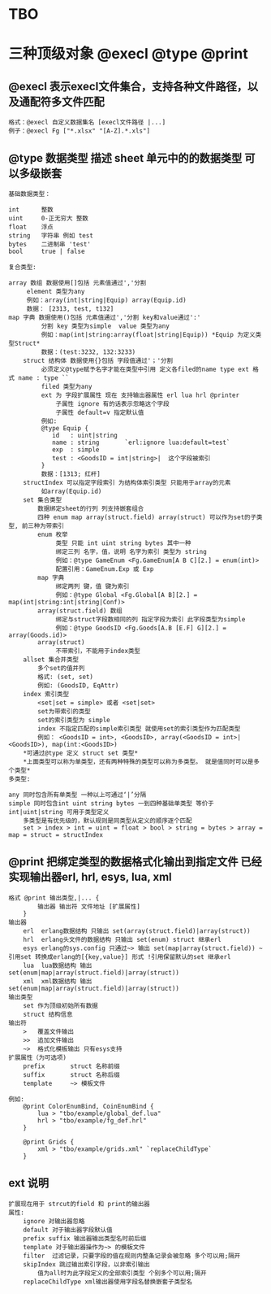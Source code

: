 
# TBO
# 三种顶级对象 @execl @type @print

## @execl 表示execl文件集合，支持各种文件路径，以及通配符多文件匹配

	格式：@execl 自定义数据集名 [execl文件路径 |...] 
	例子：@execl Fg ["*.xlsx" "[A-Z].*.xls"]	

## @type 数据类型 描述 sheet 单元中的的数据类型 可以多级嵌套 

	基础数据类型：
	
	int      整数
	uint     0-正无穷大 整数
	float    浮点
	string   字符串 例如 test
 	bytes    二进制串 'test'
    bool     true | false
	
	复合类型: 
	
	array 数组 数据使用[]包括 元素值通过','分割
		 element 类型为any
		 例如：array(int|string|Equip) array(Equip.id)
		 数据： [2313, test, t132]
	map 字典 数据使用()包括 元素值通过','分割 key和value通过':' 
			 分割 key 类型为simple  value 类型为any 
			 例如：map(int|string:array(float|string|Equip)) *Equip 为定义类型Struct*
			 数据：(test:3232, 132:3233)
	    struct 结构体 数据使用{}包括 字段值通过'；'分割
			 必须定义@type赋予名字才能在类型中引用 定义各filed的name type ext 格式 name : type ``
			 filed 类型为any
			 ext 为 字段扩展属性 现在 支持输出器属性 erl lua hrl @printer
			 	 子属性 ignore 有的话表示忽略这个字段
			 	 子属性 default=v 指定默认值 
			 例如:
	 		 @type Equip {
				id   : uint|string  
				name : string 		`erl:ignore lua:default=test`
				exp  : simple
				test : <GoodsID = int|string>|  这个字段被索引 
			 }
			 数据：[1313; 红杆]
		structIndex 可以指定字段索引 为结构体索引类型 只能用于array的元素
			 如array(Equip.id)
	    set 集合类型
	    	数据绑定sheet的行列 列支持嵌套组合
			四种 enum map array(struct.field) array(struct) 可以作为set的子类型, 前三种为带索引
		    enum 枚举
				 类型 只能 int uint string bytes 其中一种
				 绑定三列 名字，值，说明 名字为索引 类型为 string
				 例如：@type GameEnum <Fg.GameEnum[A B C][2.] = enum(int)>  
				 配置引用：GameEnum.Exp 或 Exp
			map 字典 
				 绑定两列 键，值 键为索引
				 例如：@type Global <Fg.Global[A B][2.] = map(int|string:int|string|Conf)>  
			array(struct.field) 数组
				 绑定与struct字段数相同的列 指定字段为索引 此字段类型为simple
				 例如：@type GoodsID <Fg.Goods[A.B [E.F] G][2.] = array(Goods.id)> 
			array(struct)
				 不带索引，不能用于index类型
		allset 集合并类型
			多个set的值并列
			格式: (set, set)
			例如: (GoodsID, EqAttr)
		index 索引类型
			<set|set = simple> 或者 <set|set>
			set为带索引的类型
			set的索引类型为 simple
			index 不指定匹配的simple索引类型 就使用set的索引类型作为匹配类型
			例如： <GoodsID = int>, <GoodsID>, array(<GoodsID = int>|<GoodsID>), map(int:<GoodsID>)
		*可通过@type 定义 struct set 类型*
		*上面类型可以称为单类型，还有两种特殊的类型可以称为多类型。 就是值同时可以是多个类型*
	多类型:
	
	any 同时包含所有单类型 一种以上可通过‘|’分隔 
 	simple 同时包含int uint string bytes 一到四种基础单类型 等价于 int|uint|string 可用于类型定义
 		多类型是有优先级的，默认规则是同类型从定义的顺序逐个匹配
 		set > index > int = uint = float > bool > string = bytes > array = map = struct = structIndex

## @print 把绑定类型的数据格式化输出到指定文件 已经实现输出器erl, hrl, esys, lua, xml

	格式 @print 输出类型,|... {
			输出器 输出符 文件地址 [扩展属性]
		}
	输出器
		erl  erlang数据结构 只输出 set(array(struct.field)|array(struct))
		hrl  erlang头文件的数据结构 只输出 set(enum) struct 继承erl
		esys erlang的sys.config 只通过~> 输出 set(map|array(struct.field)) ~引用set 转换成erlang的[{key,value}] 形式 !引用保留默认的set 继承erl
		lua  lua数据结构 输出 set(enum|map|array(struct.field)|array(struct))
		xml  xml数据结构 输出 set(enum|map|array(struct.field)|array(struct))
	输出类型
		set 作为顶级初始所有数据
		struct 结构信息 
	输出符
		>   覆盖文件输出
		>>  追加文件输出
		~>  格式化模板输出 只有esys支持
	扩展属性（为可选项)
		prefix       struct 名称前缀
		suffix       struct 名称后缀
		template     ~> 模板文件
	
	例如:
		@print ColorEnumBind, CoinEnumBind {
			lua > "tbo/example/global_def.lua"
			hrl > "tbo/example/fg_def.hrl"
		}
	
		@print Grids {
			xml > "tbo/example/grids.xml" `replaceChildType`
		}


## ext 说明
	扩展现在用于 strcut的field 和 print的输出器
	属性:
		ignore 对输出器忽略
		default 对于输出器字段默认值
		prefix suffix 输出器输出类型名时前后缀
		template 对于输出器操作为~> 的模板文件
		filter  过滤记录，只要字段的值在规则内整条记录会被忽略 多个可以用;隔开
		skipIndex 跳过输出索引字段，以非索引输出 
			值为all时为此字段定义的全部索引类型 个别多个可以用;隔开
		replaceChildType xml输出器使用字段名替换嵌套子类型名 


